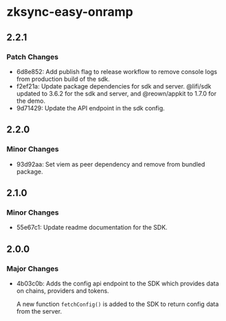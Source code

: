 # zksync-easy-onramp

## 2.2.1

### Patch Changes

- 6d8e852: Add publish flag to release workflow to remove console logs from production build of the sdk.
- f2ef21a: Update package dependencies for sdk and server.
  @lifi/sdk updated to 3.6.2 for the sdk and server, and @reown/appkit to 1.7.0 for the demo.
- 9d71429: Update the API endpoint in the sdk config.

## 2.2.0

### Minor Changes

- 93d92aa: Set viem as peer dependency and remove from bundled package.

## 2.1.0

### Minor Changes

- 55e67c1: Update readme documentation for the SDK.

## 2.0.0

### Major Changes

- 4b03c0b: Adds the config api endpoint to the SDK which provides data on chains, providers and tokens.

  A new function `fetchConfig()` is added to the SDK to return config data from the server.
